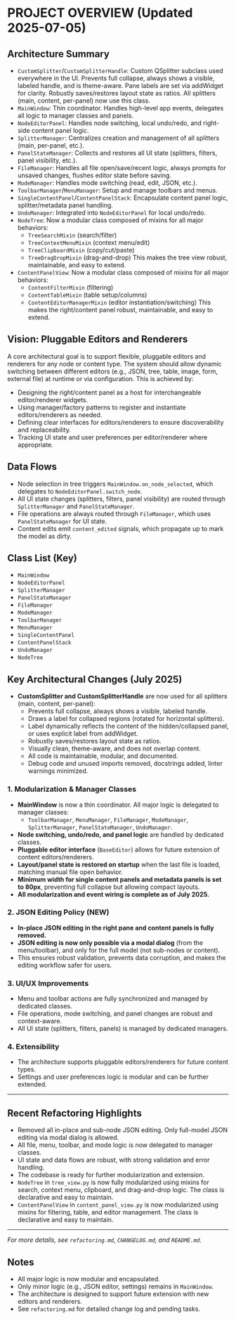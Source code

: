 # PROJECT OVERVIEW (Updated 2025-07-05)

## Architecture Summary
- `CustomSplitter`/`CustomSplitterHandle`: Custom QSplitter subclass used everywhere in the UI. Prevents full collapse, always shows a visible, labeled handle, and is theme-aware. Pane labels are set via addWidget for clarity. Robustly saves/restores layout state as ratios. All splitters (main, content, per-panel) now use this class.
- `MainWindow`: Thin coordinator. Handles high-level app events, delegates all logic to manager classes and panels.
- `NodeEditorPanel`: Handles node switching, local undo/redo, and right-side content panel logic.
- `SplitterManager`: Centralizes creation and management of all splitters (main, per-panel, etc.).
- `PanelStateManager`: Collects and restores all UI state (splitters, filters, panel visibility, etc.).
- `FileManager`: Handles all file open/save/recent logic, always prompts for unsaved changes, flushes editor state before saving.
- `ModeManager`: Handles mode switching (read, edit, JSON, etc.).
- `ToolbarManager`/`MenuManager`: Setup and manage toolbars and menus.
- `SingleContentPanel`/`ContentPanelStack`: Encapsulate content panel logic, splitter/metadata panel handling.
- `UndoManager`: Integrated into `NodeEditorPanel` for local undo/redo.
- `NodeTree`: Now a modular class composed of mixins for all major behaviors:
    - `TreeSearchMixin` (search/filter)
    - `TreeContextMenuMixin` (context menu/edit)
    - `TreeClipboardMixin` (copy/cut/paste)
    - `TreeDragDropMixin` (drag-and-drop)
  This makes the tree view robust, maintainable, and easy to extend.
- `ContentPanelView`: Now a modular class composed of mixins for all major behaviors:
    - `ContentFilterMixin` (filtering)
    - `ContentTableMixin` (table setup/columns)
    - `ContentEditorManagerMixin` (editor instantiation/switching)
  This makes the right/content panel robust, maintainable, and easy to extend.

## Vision: Pluggable Editors and Renderers
A core architectural goal is to support flexible, pluggable editors and renderers for any node or content type. The system should allow dynamic switching between different editors (e.g., JSON, tree, table, image, form, external file) at runtime or via configuration. This is achieved by:
- Designing the right/content panel as a host for interchangeable editor/renderer widgets.
- Using manager/factory patterns to register and instantiate editors/renderers as needed.
- Defining clear interfaces for editors/renderers to ensure discoverability and replaceability.
- Tracking UI state and user preferences per editor/renderer where appropriate.

## Data Flows
- Node selection in tree triggers `MainWindow.on_node_selected`, which delegates to `NodeEditorPanel.switch_node`.
- All UI state changes (splitters, filters, panel visibility) are routed through `SplitterManager` and `PanelStateManager`.
- File operations are always routed through `FileManager`, which uses `PanelStateManager` for UI state.
- Content edits emit `content_edited` signals, which propagate up to mark the model as dirty.

## Class List (Key)
- `MainWindow`
- `NodeEditorPanel`
- `SplitterManager`
- `PanelStateManager`
- `FileManager`
- `ModeManager`
- `ToolbarManager`
- `MenuManager`
- `SingleContentPanel`
- `ContentPanelStack`
- `UndoManager`
- `NodeTree`

## Key Architectural Changes (July 2025)
- **CustomSplitter and CustomSplitterHandle** are now used for all splitters (main, content, per-panel):
    - Prevents full collapse, always shows a visible, labeled handle.
    - Draws a label for collapsed regions (rotated for horizontal splitters).
    - Label dynamically reflects the content of the hidden/collapsed panel, or uses explicit label from addWidget.
    - Robustly saves/restores layout state as ratios.
    - Visually clean, theme-aware, and does not overlap content.
    - All code is maintainable, modular, and documented.
    - Debug code and unused imports removed, docstrings added, linter warnings minimized.

### 1. Modularization & Manager Classes
- **MainWindow** is now a thin coordinator. All major logic is delegated to manager classes:
  - `ToolbarManager`, `MenuManager`, `FileManager`, `ModeManager`, `SplitterManager`, `PanelStateManager`, `UndoManager`.
- **Node switching, undo/redo, and panel logic** are handled by dedicated classes.
- **Pluggable editor interface** (`BaseEditor`) allows for future extension of content editors/renderers.
- **Layout/panel state is restored on startup** when the last file is loaded, matching manual file open behavior.
- **Minimum width for single content panels and metadata panels is set to 80px**, preventing full collapse but allowing compact layouts.
- **All modularization and event wiring is complete as of July 2025.**

### 2. JSON Editing Policy (NEW)
- **In-place JSON editing in the right pane and content panels is fully removed.**
- **JSON editing is now only possible via a modal dialog** (from the menu/toolbar), and only for the full model (not sub-nodes or content).
- This ensures robust validation, prevents data corruption, and makes the editing workflow safer for users.

### 3. UI/UX Improvements
- Menu and toolbar actions are fully synchronized and managed by dedicated classes.
- File operations, mode switching, and panel changes are robust and context-aware.
- All UI state (splitters, filters, panels) is managed by dedicated managers.

### 4. Extensibility
- The architecture supports pluggable editors/renderers for future content types.
- Settings and user preferences logic is modular and can be further extended.

---

## Recent Refactoring Highlights
- Removed all in-place and sub-node JSON editing. Only full-model JSON editing via modal dialog is allowed.
- All file, menu, toolbar, and mode logic is now delegated to manager classes.
- UI state and data flows are robust, with strong validation and error handling.
- The codebase is ready for further modularization and extension.
- `NodeTree` in `tree_view.py` is now fully modularized using mixins for search, context menu, clipboard, and drag-and-drop logic. The class is declarative and easy to maintain.
- `ContentPanelView` in `content_panel_view.py` is now modularized using mixins for filtering, table, and editor management. The class is declarative and easy to maintain.

---

*For more details, see `refactoring.md`, `CHANGELOG.md`, and `README.md`.*

## Notes
- All major logic is now modular and encapsulated.
- Only minor logic (e.g., JSON editor, settings) remains in `MainWindow`.
- The architecture is designed to support future extension with new editors and renderers.
- See `refactoring.md` for detailed change log and pending tasks.
